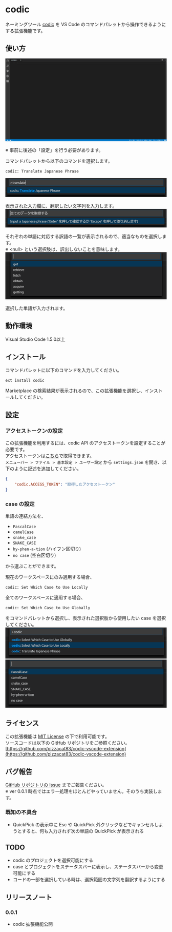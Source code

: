 # codic

ネーミングツール [codic](https://codic.jp) を VS Code のコマンドパレットから操作できるようにする拡張機能です。

## 使い方
![usage GIF](images/usage.gif)  

※ 事前に後述の「設定」を行う必要があります。

コマンドパレットから以下のコマンドを選択します。
```
codic: Translate Japanese Phrase
```
![choose Translation command from command pallet](images/translate.png)  

表示された入力欄に、翻訳したい文字列を入力します。  
![input a phrase to translate](images/japanese.png)  

それぞれの単語に対応する訳語の一覧が表示されるので、適当なものを選択します。  
※ \<null\> という選択肢は、訳出しないことを意味します。  
![choose an equivalent](images/candidates.png)  

選択した単語が入力されます。

## 動作環境

Visual Studio Code 1.5.0以上

## インストール
コマンドパレットに以下のコマンドを入力してください。
```
ext install codic
```
Marketplace の検索結果が表示されるので、この拡張機能を選択し、インストールしてください。

## 設定

### アクセストークンの設定
この拡張機能を利用するには、codic API のアクセストークンを設定することが必要です。  
アクセストークンは[こちら](https://codic.jp/my/api_status)で取得できます。  
`メニューバー > ファイル > 基本設定 > ユーザー設定` から `settings.json` を開き、以下のように記述を追加してください。
```json
{
    "codic.ACCESS_TOKEN": "取得したアクセストークン"
}
```  

### case の設定
単語の連結方法を、
- `PascalCase`
- `camelCase`
- `snake_case`
- `SNAKE_CASE`
- `hy-phen-a-tion` (ハイフン区切り)
- `no case` (空白区切り)

から選ぶことができます。

現在のワークスペースにのみ適用する場合、
```
codic: Set Which Case to Use Locally
```
全てのワークスペースに適用する場合、
```
codic: Set Which Case to Use Globally
```
をコマンドパレットから選択し、表示された選択肢から使用したい case を選択してください。  
![call command from command pallet](images/codic.png)    
![choose case](images/cases.png)  

## ライセンス
この拡張機能は [MIT License](LICENSE.txt) の下で利用可能です。  
ソースコードは以下の GitHub リポジトリをご参照ください。  
[https://github.com/pizzacat83/codic-vscode-extension](https://github.com/pizzacat83/codic-vscode-extension)

## バグ報告
[GitHub リポジトリの Issue](https://github.com/pizzacat83/codic-vscode-extension/issues) までご報告ください。  
※ ver 0.0.1 時点ではエラー処理をほとんどやっていません。そのうち実装します。

### 既知の不具合
- QuickPick の表示中に Esc や QuickPick 外クリックなどでキャンセルしようとすると、何も入力されず次の単語の QuickPick が表示される

## TODO
- codic のプロジェクトを選択可能にする
- case とプロジェクトをステータスバーに表示し、ステータスバーから変更可能にする
- コードの一部を選択している時は、選択範囲の文字列を翻訳するようにする

## リリースノート

### 0.0.1
- codic 拡張機能公開
